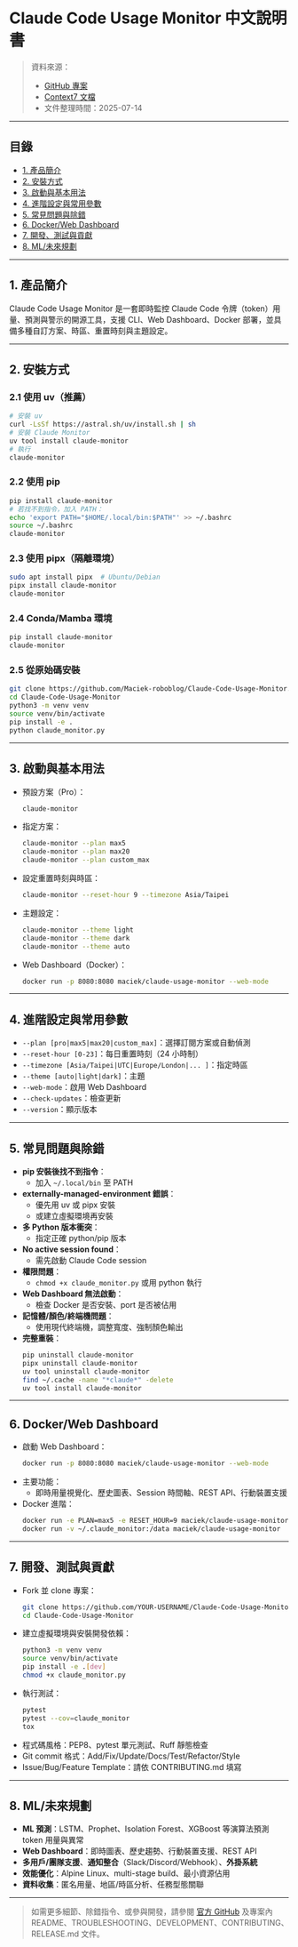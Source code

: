 # Claude Code Usage Monitor 中文說明書

> 資料來源：
>
> - [GitHub 專案](https://github.com/Maciek-roboblog/Claude-Code-Usage-Monitor)
> - [Context7 文檔](/maciek-roboblog/claude-code-usage-monitor)
> - 文件整理時間：2025-07-14

---

## 目錄

- [1. 產品簡介](#1-產品簡介)
- [2. 安裝方式](#2-安裝方式)
- [3. 啟動與基本用法](#3-啟動與基本用法)
- [4. 進階設定與常用參數](#4-進階設定與常用參數)
- [5. 常見問題與除錯](#5-常見問題與除錯)
- [6. Docker/Web Dashboard](#6-dockerweb-dashboard)
- [7. 開發、測試與貢獻](#7-開發測試與貢獻)
- [8. ML/未來規劃](#8-ml未來規劃)

---

## 1. 產品簡介

Claude Code Usage Monitor 是一套即時監控 Claude Code 令牌（token）用量、預測與警示的開源工具，支援 CLI、Web Dashboard、Docker 部署，並具備多種自訂方案、時區、重置時刻與主題設定。

---

## 2. 安裝方式

### 2.1 使用 uv（推薦）

```bash
# 安裝 uv
curl -LsSf https://astral.sh/uv/install.sh | sh
# 安裝 Claude Monitor
uv tool install claude-monitor
# 執行
claude-monitor
```

### 2.2 使用 pip

```bash
pip install claude-monitor
# 若找不到指令，加入 PATH：
echo 'export PATH="$HOME/.local/bin:$PATH"' >> ~/.bashrc
source ~/.bashrc
claude-monitor
```

### 2.3 使用 pipx（隔離環境）

```bash
sudo apt install pipx  # Ubuntu/Debian
pipx install claude-monitor
claude-monitor
```

### 2.4 Conda/Mamba 環境

```bash
pip install claude-monitor
claude-monitor
```

### 2.5 從原始碼安裝

```bash
git clone https://github.com/Maciek-roboblog/Claude-Code-Usage-Monitor.git
cd Claude-Code-Usage-Monitor
python3 -m venv venv
source venv/bin/activate
pip install -e .
python claude_monitor.py
```

---

## 3. 啟動與基本用法

- 預設方案（Pro）：
  ```bash
  claude-monitor
  ```
- 指定方案：
  ```bash
  claude-monitor --plan max5
  claude-monitor --plan max20
  claude-monitor --plan custom_max
  ```
- 設定重置時刻與時區：
  ```bash
  claude-monitor --reset-hour 9 --timezone Asia/Taipei
  ```
- 主題設定：
  ```bash
  claude-monitor --theme light
  claude-monitor --theme dark
  claude-monitor --theme auto
  ```
- Web Dashboard（Docker）：
  ```bash
  docker run -p 8080:8080 maciek/claude-usage-monitor --web-mode
  ```

---

## 4. 進階設定與常用參數

- `--plan [pro|max5|max20|custom_max]`：選擇訂閱方案或自動偵測
- `--reset-hour [0-23]`：每日重置時刻（24 小時制）
- `--timezone [Asia/Taipei|UTC|Europe/London|... ]`：指定時區
- `--theme [auto|light|dark]`：主題
- `--web-mode`：啟用 Web Dashboard
- `--check-updates`：檢查更新
- `--version`：顯示版本

---

## 5. 常見問題與除錯

- **pip 安裝後找不到指令**：
  - 加入 `~/.local/bin` 至 PATH
- **externally-managed-environment 錯誤**：
  - 優先用 uv 或 pipx 安裝
  - 或建立虛擬環境再安裝
- **多 Python 版本衝突**：
  - 指定正確 python/pip 版本
- **No active session found**：
  - 需先啟動 Claude Code session
- **權限問題**：
  - `chmod +x claude_monitor.py` 或用 python 執行
- **Web Dashboard 無法啟動**：
  - 檢查 Docker 是否安裝、port 是否被佔用
- **記憶體/顏色/終端機問題**：
  - 使用現代終端機，調整寬度、強制顏色輸出
- **完整重裝**：
  ```bash
  pip uninstall claude-monitor
  pipx uninstall claude-monitor
  uv tool uninstall claude-monitor
  find ~/.cache -name "*claude*" -delete
  uv tool install claude-monitor
  ```

---

## 6. Docker/Web Dashboard

- 啟動 Web Dashboard：
  ```bash
  docker run -p 8080:8080 maciek/claude-usage-monitor --web-mode
  ```
- 主要功能：
  - 即時用量視覺化、歷史圖表、Session 時間軸、REST API、行動裝置支援
- Docker 進階：
  ```bash
  docker run -e PLAN=max5 -e RESET_HOUR=9 maciek/claude-usage-monitor
  docker run -v ~/.claude_monitor:/data maciek/claude-usage-monitor
  ```

---

## 7. 開發、測試與貢獻

- Fork 並 clone 專案：
  ```bash
  git clone https://github.com/YOUR-USERNAME/Claude-Code-Usage-Monitor.git
  cd Claude-Code-Usage-Monitor
  ```
- 建立虛擬環境與安裝開發依賴：
  ```bash
  python3 -m venv venv
  source venv/bin/activate
  pip install -e .[dev]
  chmod +x claude_monitor.py
  ```
- 執行測試：
  ```bash
  pytest
  pytest --cov=claude_monitor
  tox
  ```
- 程式碼風格：PEP8、pytest 單元測試、Ruff 靜態檢查
- Git commit 格式：Add/Fix/Update/Docs/Test/Refactor/Style
- Issue/Bug/Feature Template：請依 CONTRIBUTING.md 填寫

---

## 8. ML/未來規劃

- **ML 預測**：LSTM、Prophet、Isolation Forest、XGBoost 等演算法預測 token 用量與異常
- **Web Dashboard**：即時圖表、歷史趨勢、行動裝置支援、REST API
- **多用戶/團隊支援**、**通知整合**（Slack/Discord/Webhook）、**外掛系統**
- **效能優化**：Alpine Linux、multi-stage build、最小資源佔用
- **資料收集**：匿名用量、地區/時區分析、任務型態關聯

---

> 如需更多細節、除錯指令、或參與開發，請參閱 [官方 GitHub](https://github.com/Maciek-roboblog/Claude-Code-Usage-Monitor) 及專案內 README、TROUBLESHOOTING、DEVELOPMENT、CONTRIBUTING、RELEASE.md 文件。
